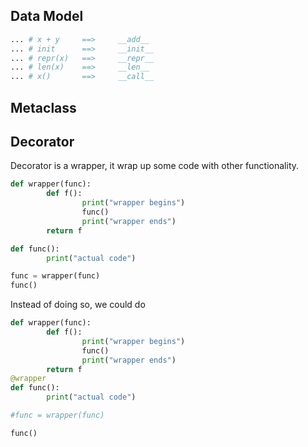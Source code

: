 ## Data Model

```python
... # x + y     ==>     __add__
... # init      ==>     __init__
... # repr(x)   ==>     __repr__
... # len(x)    ==>     __len__
... # x()       ==>     __call__
```

## Metaclass

## Decorator

Decorator is a wrapper, it wrap up some code with other functionality.

```python
def wrapper(func):
        def f():
                print("wrapper begins")
                func()
                print("wrapper ends")
        return f

def func():
        print("actual code")

func = wrapper(func)
func()
```
Instead of doing so, we could do
```python
def wrapper(func):
        def f():
                print("wrapper begins")
                func()
                print("wrapper ends")
        return f
@wrapper
def func():
        print("actual code")

#func = wrapper(func)

func()
```



